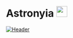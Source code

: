 # Astronyia <img src="https://cdn.discordapp.com/emojis/693666312307736577.gif?v=1" width="30px">

[![Header](https://cdn.discordapp.com/icons/838039456677494804/6e0f96faeaf42ddb16d1e0ac63995d59.png?size=4096 "Header")](https://skid-hub.com)

<!--
**ToxicStuff/ToxicStuff** is a ✨ _special_ ✨ repository because its `README.md` (this file) appears on your GitHub profile.

Here are some ideas to get you started:

- 🔭 I’m currently working on ...
- 🌱 I’m currently learning ...
- 👯 I’m looking to collaborate on ...
- 🤔 I’m looking for help with ...
- 💬 Ask me about ...
- 📫 How to reach me: ...
- 😄 Pronouns: ...
- ⚡ Fun fact: ...
-->
